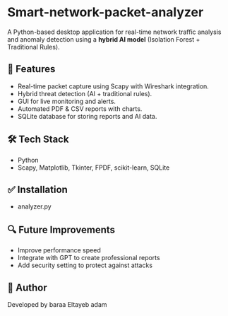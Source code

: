 # Smart-network-packet-analyzer 
A Python-based desktop application for real-time network traffic analysis and anomaly detection using a **hybrid AI model** (Isolation Forest + Traditional Rules).

## 🚀 Features  
- Real-time packet capture using Scapy with Wireshark integration.  
- Hybrid threat detection (AI + traditional rules).  
- GUI for live monitoring and alerts.  
- Automated PDF & CSV reports with charts.  
- SQLite database for storing reports and AI data.  

## 🛠 Tech Stack  
- Python  
- Scapy, Matplotlib, Tkinter, FPDF, scikit-learn, SQLite  

## ✅ Installation  
- analyzer.py




## 🔍 Future Improvements  
-  Improve performance speed
-  Integrate with GPT to create professional reports 
-  Add security setting to protect against attacks

## 👤 Author  
Developed by baraa Eltayeb adam 
